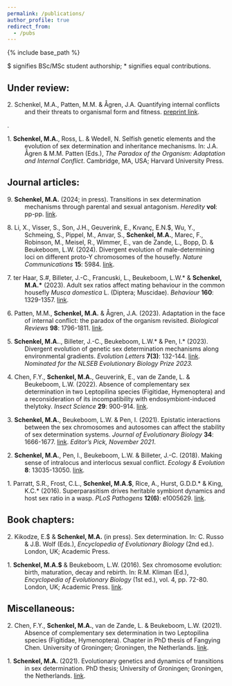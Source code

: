 ```yaml
---
permalink: /publications/
author_profile: true
redirect_from:
  - /pubs
---
```


{% include base_path %}

$ signifies BSc/MSc student authorship; * signifies equal contributions.

## Under review:
<p style="margin-left: 40px; text-indent: -40px;">
2. Schenkel, M.A., Patten, M.M. & Ågren, J.A. Quantifying internal conflicts and their threats to organismal form and fitness. <a href="https://doi.org/10.1101/2024.02.05.578856"> preprint link</a>.
</p>.

<p style="margin-left: 40px; text-indent: -40px;">
1. <b>Schenkel, M.A.</b>, Ross, L. & Wedell, N. Selfish genetic elements and the evolution of sex determination and inheritance mechanisms. In: J.A. Ågren & M.M. Patten (Eds.), <i>The Paradox of the Organism: Adaptation and Internal Conflict</i>. Cambridge, MA, USA; Harvard University Press.
</p>

## Journal articles:
<p style="margin-left: 40px; text-indent: -40px;">
9. <b>Schenkel, M.A.</b> (2024; in press). Transitions in sex determination mechanisms through parental and sexual antagonism. <i>Heredity</i> <b>vol</b>: pp-pp. <a href="https://doi.org/10.1038/s41437-024-00717-x">link</a>.
</p>

<p style="margin-left: 40px; text-indent: -40px;">
8. Li, X., Visser, S., Son, J.H., Geuverink, E., Kıvanç, E.N.$, Wu, Y., Schmeing, S., Pippel, M., Anvar, S., <b>Schenkel, M.A.</b>, Marec, F., Robinson, M., Meisel, R., Wimmer, E., van de Zande, L., Bopp, D. & Beukeboom, L.W. (2024). Divergent evolution of male-determining loci on different proto-Y chromosomes of the housefly. <i>Nature Communications</i> <b>15</b>: 5984. <a href="https://doi.org/10.1038/s41467-024-50390-1">link</a>.
</p>

<p style="margin-left: 40px; text-indent: -40px;">
7. ter Haar, S.#, Billeter, J.-C., Francuski, L., Beukeboom, L.W.* & <b>Schenkel, M.A.*</b> (2023). Adult sex ratios affect mating behaviour in the common housefly <i>Musca domestica</i> L. (Diptera; Muscidae). <i>Behaviour</i> <b>160</b>: 1329-1357. <a href="https://doi.org/10.1163/1568539X-bja10241">link</a>.
</p>

<p style="margin-left: 40px; text-indent: -40px;">
6. Patten, M.M., <b>Schenkel, M.A.</b> & Ågren, J.A. (2023). Adaptation in the face of internal conflict: the paradox of the organism revisited. <i>Biological Reviews</i> <b>98</b>: 1796-1811. <a href="https://doi.org/10.1111/brv.12983">link</a>.
</p>

<p style="margin-left: 40px; text-indent: -40px;">
5. <b>Schenkel, M.A.</b>., Billeter, J.-C., Beukeboom, L.W.* & Pen, I.* (2023). Divergent evolution of genetic sex determination mechanisms along environmental gradients. <i>Evolution Letters</i> <b>7(3)</b>: 132-144. <a href="https://doi.org/10.1093/evlett/qrad011">link</a>. <i>Nominated for the NLSEB Evolutionary Biology Prize 2023.</i>
</p>

<p style="margin-left: 40px; text-indent: -40px;">
4. Chen, F.Y., <b>Schenkel, M.A.</b>, Geuverink, E., van de Zande, L. & Beukeboom, L.W. (2022). Absence of complementary sex determination in two Leptopilina species (Figitidae, Hymenoptera) and a reconsideration of its incompatibility with endosymbiont-induced thelytoky. <i>Insect Science</i> <b>29</b>: 900-914. <a href="https://doi.org/10.1111/1744-7917.12969">link</a>.
</p>

<p style="margin-left: 40px; text-indent: -40px;">
3. <b>Schenkel, M.A.</b>, Beukeboom, L.W. & Pen, I. (2021). Epistatic interactions between the sex chromosomes and autosomes can affect the stability of sex determination systems. <i>Journal of Evolutionary Biology</i> <b>34</b>: 1666-1677. <a href="https://doi.org/10.1111/jeb.13939">link</a>. <i>Editor’s Pick, November 2021</i>.
</p>

<p style="margin-left: 40px; text-indent: -40px;">
2. <b>Schenkel, M.A.</b>, Pen, I., Beukeboom, L.W. & Billeter, J.-C. (2018). Making sense of intralocus and interlocus sexual conflict. <i>Ecology & Evolution</i> <b>8</b>: 13035-13050. <a href="https://doi.org/10.1002/ece3.4629">link</a>.
</p>

<p style="margin-left: 40px; text-indent: -40px;">
1. Parratt, S.R., Frost, C.L., <b>Schenkel, M.A.$</b>, Rice, A., Hurst, G.D.D.* & King, K.C.* (2016). Superparasitism drives heritable symbiont dynamics and host sex ratio in a wasp. <i>PLoS Pathogens</i> <b>12(6)</b>: e1005629.  <a href="https://doi.org/10.1371/journal.ppat.1005629">link</a>.
</p>

## Book chapters:
<p style="margin-left: 40px; text-indent: -40px;">
  2. Kikodze, E.$ & <b>Schenkel, M.A.</b> (in press). Sex determination. In: C. Russo & J.B. Wolf (Eds.), <i>Encyclopedia of Evolutionary Biology</i> (2nd ed.). London, UK; Academic Press.
</p>
<p style="margin-left: 40px; text-indent: -40px;">
  1. <b>Schenkel, M.A.$</b> & Beukeboom, L.W. (2016). Sex chromosome evolution: birth, maturation, decay and rebirth. In: R.M. Kliman (Ed.), <i>Encyclopedia of Evolutionary Biology</i> (1st ed.), vol. 4, pp. 72-80. London, UK; Academic Press. <a href="https://doi.org/10.1016/B978-0-12-800049-6.00147-5">link</a>.
</p>
  
## Miscellaneous:
<p style="margin-left: 40px; text-indent: -40px;">
  2. Chen, F.Y., <b>Schenkel, M.A.</b>, van de Zande, L. & Beukeboom, L.W. (2021). Absence of complementary sex determination in two Leptopilina species (Figitidae, Hymenoptera). Chapter in PhD thesis of Fangying Chen. University of Groningen; Groningen, the Netherlands. <a href="https://doi.org/10.33612/diss.174044388">link</a>.
</p>
<p style="margin-left: 40px; text-indent: -40px;">
  1. <b>Schenkel, M.A.</b> (2021). Evolutionary genetics and dynamics of transitions in sex determination. PhD thesis; University of Groningen; Groningen, the Netherlands. <a href="https://doi.org/10.33612/diss.166344703">link</a>.
</p>
